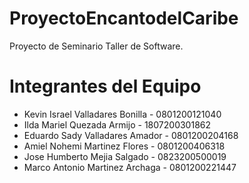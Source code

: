 # ProyectoEncantodelCaribe
Proyecto de Seminario Taller de Software.

# Integrantes del Equipo
- Kevin Israel Valladares Bonilla - 0801200121040
- Ilda Mariel Quezada Armijo - 1807200301862                                              
- Eduardo Sady Valladares Amador - 0801200204168
- Amiel Nohemi Martinez Flores - 0801200406318
- Jose Humberto Mejia Salgado - 0823200500019
- Marco Antonio Martinez Archaga - 0801200221447

